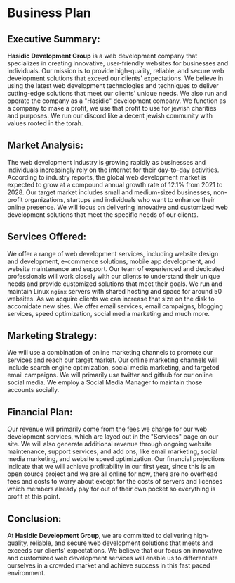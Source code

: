 # Business Plan

## Executive Summary:

**Hasidic Development Group** is a web development company that specializes in creating innovative, user-friendly websites for businesses and individuals. Our mission is to provide high-quality, reliable, and secure web development solutions that exceed our clients' expectations. We believe in using the latest web development technologies and techniques to deliver cutting-edge solutions that meet our clients' unique needs. We also run and operate the company as a "Hasidic" development company. We function as a company to make a profit, we use that profit to use for jewish charities and purposes. We run our discord like a decent jewish community with values rooted in the torah.

## Market Analysis:

The web development industry is growing rapidly as businesses and individuals increasingly rely on the internet for their day-to-day activities. According to industry reports, the global web development market is expected to grow at a compound annual growth rate of 12.1% from 2021 to 2028. Our target market includes small and medium-sized businesses, non-profit organizations, startups and individuals who want to enhance their online presence. We will focus on delivering innovative and customized web development solutions that meet the specific needs of our clients.

## Services Offered:

We offer a range of web development services, including website design and development, e-commerce solutions, mobile app development, and website maintenance and support. Our team of experienced and dedicated professionals will work closely with our clients to understand their unique needs and provide customized solutions that meet their goals. We run and maintain Linux `nginx` servers with shared hosting and space for around 50 websites. As we acquire clients we can increase that size on the disk to accomidate new sites. We offer email services, email campaigns, blogging services, speed optimization, social media marketing and much more.
<!--EXPAND ON THIS-->

## Marketing Strategy:

We will use a combination of online marketing channels to promote our services and reach our target market. Our online marketing channels will include search engine optimization, social media marketing, and targeted email campaigns. We will primarily use twitter and github for our online social media. We employ a Social Media Manager to maintain those accounts socially.

## Financial Plan:

Our revenue will primarily come from the fees we charge for our web development services, which are layed out in the "Services" page on our site. We will also generate additional revenue through ongoing website maintenance, support services, and add ons, like email marketing, social media marketing, and website speed optimization. Our financial projections indicate that we will achieve profitability in our first year, since this is an open source project and we are all online for now, there are no overhead fees and costs to worry about except for the costs of servers and licenses which members already pay for out of their own pocket so everything is profit at this point.

## Conclusion:

At **Hasidic Development Group**, we are committed to delivering high-quality, reliable, and secure web development solutions that meets and exceeds our clients' expectations. We believe that our focus on innovative and customized web development services will enable us to differentiate ourselves in a crowded market and achieve success in this fast paced environment.